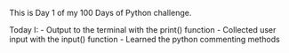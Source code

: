 This is Day 1 of my 100 Days of Python challenge.

Today I:
    - Output to the terminal with the print() function
    - Collected user input with the input() function
    - Learned the python commenting methods 

